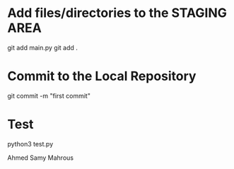 # Add files/directories to the STAGING AREA 
git add main.py
git add .

# Commit to the Local Repository
git commit -m "first commit"

# Test
python3 test.py

Ahmed Samy Mahrous
